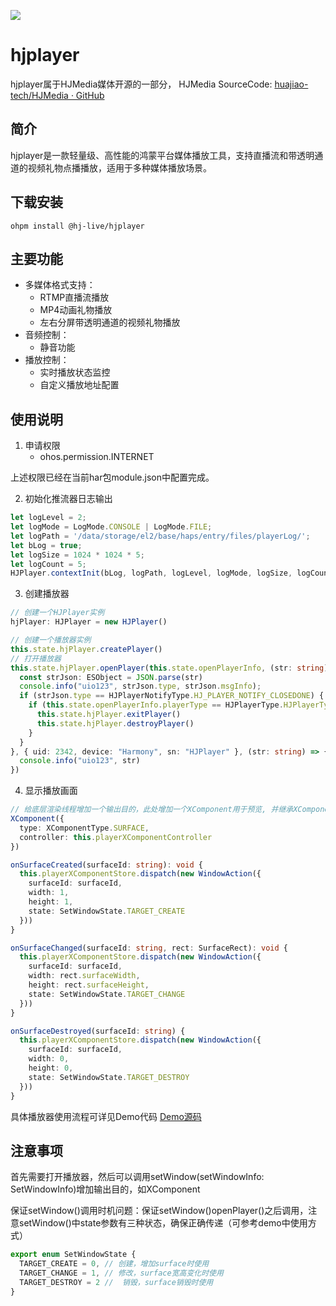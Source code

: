 ![](https://img.shields.io/badge/license-LGPL2.1-blue)

# hjplayer

hjplayer属于HJMedia媒体开源的一部分， HJMedia SourceCode: [huajiao-tech/HJMedia · GitHub](https://github.com/huajiao-tech/HJMedia)

## 简介

hjplayer是一款轻量级、高性能的鸿蒙平台媒体播放工具，支持直播流和带透明通道的视频礼物点播播放，适用于多种媒体播放场景。

## 下载安装

`ohpm install @hj-live/hjplayer`

## 主要功能

* 多媒体格式支持：
    - RTMP直播流播放
    - MP4动画礼物播放
    - 左右分屏带透明通道的视频礼物播放
* 音频控制：
    - 静音功能
* 播放控制：
    - 实时播放状态监控
    - 自定义播放地址配置

## 使用说明

1. 申请权限
    - ohos.permission.INTERNET

上述权限已经在当前har包module.json中配置完成。

2. 初始化推流器日志输出

```typescript
let logLevel = 2;
let logMode = LogMode.CONSOLE | LogMode.FILE;
let logPath = '/data/storage/el2/base/haps/entry/files/playerLog/';
let bLog = true;
let logSize = 1024 * 1024 * 5;
let logCount = 5;
HJPlayer.contextInit(bLog, logPath, logLevel, logMode, logSize, logCount);
```

3. 创建播放器

```typescript
// 创建一个HJPlayer实例
hjPlayer: HJPlayer = new HJPlayer()

// 创建一个播放器实例
this.state.hjPlayer.createPlayer()
// 打开播放器
this.state.hjPlayer.openPlayer(this.state.openPlayerInfo, (str: string) => {
  const strJson: ESObject = JSON.parse(str)
  console.info("uio123", strJson.type, strJson.msgInfo);
  if (strJson.type == HJPlayerNotifyType.HJ_PLAYER_NOTIFY_CLOSEDONE) { // 可以释放播放器资源
    if (this.state.openPlayerInfo.playerType == HJPlayerType.HJPlayerType_LIVESTREAM) {
      this.state.hjPlayer.exitPlayer()
      this.state.hjPlayer.destroyPlayer()
    }
  }
}, { uid: 2342, device: "Harmony", sn: "HJPlayer" }, (str: string) => {
  console.info("uio123", str)
})
```

4. 显示播放画面
```typescript
// 给底层渲染线程增加一个输出目的，此处增加一个XComponent用于预览, 并继承XComponentController管理XComponent生命周期
XComponent({
  type: XComponentType.SURFACE,
  controller: this.playerXComponentController
})

onSurfaceCreated(surfaceId: string): void {
  this.playerXComponentStore.dispatch(new WindowAction({
    surfaceId: surfaceId,
    width: 1,
    height: 1,
    state: SetWindowState.TARGET_CREATE
  }))
}

onSurfaceChanged(surfaceId: string, rect: SurfaceRect): void {
  this.playerXComponentStore.dispatch(new WindowAction({
    surfaceId: surfaceId,
    width: rect.surfaceWidth,
    height: rect.surfaceHeight,
    state: SetWindowState.TARGET_CHANGE
  }))
}

onSurfaceDestroyed(surfaceId: string) {
  this.playerXComponentStore.dispatch(new WindowAction({
    surfaceId: surfaceId,
    width: 0,
    height: 0,
    state: SetWindowState.TARGET_DESTROY
  }))
}
```

具体播放器使用流程可详见Demo代码  [Demo源码](https://github.com/huajiao-tech/HJMedia)

## 注意事项

首先需要打开播放器，然后可以调用setWindow(setWindowInfo: SetWindowInfo)增加输出目的，如XComponent

保证setWindow()调用时机问题：保证setWindow()openPlayer()之后调用，注意setWindow()中state参数有三种状态，确保正确传递（可参考demo中使用方式）

```typescript
export enum SetWindowState {
  TARGET_CREATE = 0, // 创建，增加surface时使用
  TARGET_CHANGE = 1, // 修改，surface宽高变化时使用
  TARGET_DESTROY = 2 //  销毁，surface销毁时使用 
}
```